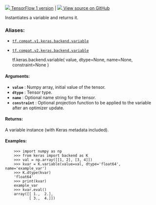 [ ![](https://tensorflow.google.cn/images/tf_logo_32px.png) TensorFlow 1
version](/versions/r1.15/api_docs/python/tf/keras/backend/variable) |  [
![](https://tensorflow.google.cn/images/GitHub-Mark-32px.png) View source on
GitHub
](https://github.com/tensorflow/tensorflow/blob/r2.0/tensorflow/python/keras/backend.py#L768-L817)  
  
  
Instantiates a variable and returns it.

### Aliases:

  * [`tf.compat.v1.keras.backend.variable`](/api_docs/python/tf/keras/backend/variable)
  * [`tf.compat.v2.keras.backend.variable`](/api_docs/python/tf/keras/backend/variable)

    
    
    tf.keras.backend.variable(
        value,
        dtype=None,
        name=None,
        constraint=None
    )
    

#### Arguments:

  * **`value`** : Numpy array, initial value of the tensor.
  * **`dtype`** : Tensor type.
  * **`name`** : Optional name string for the tensor.
  * **`constraint`** : Optional projection function to be applied to the variable after an optimizer update.

#### Returns:

A variable instance (with Keras metadata included).

#### Examples:

    
    
        >>> import numpy as np
        >>> from keras import backend as K
        >>> val = np.array([[1, 2], [3, 4]])
        >>> kvar = K.variable(value=val, dtype='float64', name='example_var')
        >>> K.dtype(kvar)
        'float64'
        >>> print(kvar)
        example_var
        >>> kvar.eval()
        array([[ 1.,  2.],
               [ 3.,  4.]])
    

